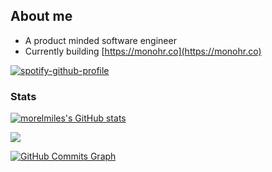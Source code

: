 ## About me
- A product minded software engineer
- Currently building [https://monohr.co](https://monohr.co)

[![spotify-github-profile](https://spotify-github-profile.vercel.app/api/view?uid=31vtbizysfux3otdw5tbt5vkqp7e&cover_image=true&theme=default&show_offline=false&background_color=121212&interchange=false)](https://github.com/kittinan/spotify-github-profile)


### Stats

<a href="http://www.github.com/morelmiles"><img src="https://github-readme-stats.vercel.app/api?username=morelmiles&show_icons=true&hide=&count_private=true&title_color=0891b2&text_color=ffffff&icon_color=0891b2&bg_color=1c1917&hide_border=true&show_icons=true" alt="morelmiles's GitHub stats" /></a>

<a href="http://www.github.com/morelmiles"><img src="https://github-readme-streak-stats.herokuapp.com/?user=morelmiles&stroke=ffffff&background=1c1917&ring=0891b2&fire=0891b2&currStreakNum=ffffff&currStreakLabel=0891b2&sideNums=ffffff&sideLabels=ffffff&dates=ffffff&hide_border=true" /></a>

<a href="http://www.github.com/morelmiles"><img src="https://github-readme-activity-graph.cyclic.app/graph?username=morelmiles&bg_color=1c1917&color=ffffff&line=0891b2&point=ffffff&area_color=1c1917&area=true&hide_border=true&custom_title=GitHub%20Commits%20Graph" alt="GitHub Commits Graph" /></a>
